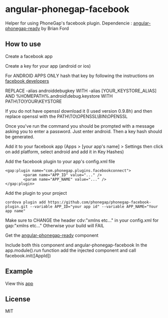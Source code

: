 # angular-phonegap-facebook
Helper for using PhoneGap's facebook plugin. Dependencie : [angular-phonegap-ready](https://github.com/btford/hitch-a-ride-client/tree/master/app/components/angular-phonegap-ready) by Brian Ford

## How to use
Create a facebook app

Create a key for your app (android or ios)

For ANDROID APPS ONLY hash that key by following the instructions on [facebook developers](https://developers.facebook.com/docs/android/getting-started/)

REPLACE -alias androiddebugkey WITH -alias [YOUR_KEYSTORE_ALIAS] AND %HOMEPATH%\.android\debug.keystore WITH PATH\TO\YOUR\KEYSTORE

If you do not have openssl download it (I used version 0.9.8h) and then replace openssl with the PATH\TO\OPENSSL\BIN\OPENSSL

Once you've run the command you should be prompted with a message asking you to enter a password. Just enter android. Then a key hash should be generated.


Add it to your facebook app (Apps > [your app's name] > Settings then click on add platform, select android and add it in Key Hashes)

Add the facebook plugin to your app's config.xml file
	
	<gap:plugin name="com.phonegap.plugins.facebookconnect">
    		<param name="APP_ID" value="..." />
    		<param name="APP_NAME" value="..." />
	</gap:plugin>

Add the plugin to your project
	
	cordova plugin add https://github.com/phonegap/phonegap-facebook-plugin.git --variable APP_ID="your app id" --variable APP_NAME="Your app name"

Make sure to CHANGE the header cdv:"xmlns etc..." in your config.xml for gap:"xmlns etc..." Otherwise your build will FAIL

Get the [angular-phonegap-ready](https://github.com/btford/hitch-a-ride-client/tree/master/app/components/angular-phonegap-ready) component

Include both this component and angular-phonegap-facebook
In the app.module().run function add the injected component and call facebook.init([AppId])


## Example 
View this [app](https://github.com/malikov/simple-angular-phonegap-facebook-app)

## License
MIT
